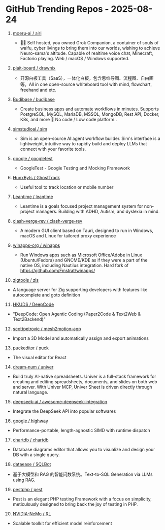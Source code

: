 # GitHub Trending Repos - 2025-08-24

1. [moeru-ai /    airi](https://github.com/moeru-ai/airi)
   - 💖🧸 Self hosted, you owned Grok Companion, a container of souls of waifu, cyber livings to bring them into our worlds, wishing to achieve Neuro-sama's altitude. Capable of realtime voice chat, Minecraft, Factorio playing. Web / macOS / Windows supported.

2. [plait-board /    drawnix](https://github.com/plait-board/drawnix)
   - 开源白板工具（SaaS），一体化白板，包含思维导图、流程图、自由画等。All in one open-source whiteboard tool with mind, flowchart, freehand and etc.

3. [Budibase /    budibase](https://github.com/Budibase/budibase)
   - Create business apps and automate workflows in minutes. Supports PostgreSQL, MySQL, MariaDB, MSSQL, MongoDB, Rest API, Docker, K8s, and more 🚀 No code / Low code platform..

4. [simstudioai /    sim](https://github.com/simstudioai/sim)
   - Sim is an open-source AI agent workflow builder. Sim's interface is a lightweight, intuitive way to rapidly build and deploy LLMs that connect with your favorite tools.

5. [google /    googletest](https://github.com/google/googletest)
   - GoogleTest - Google Testing and Mocking Framework

6. [HunxByts /    GhostTrack](https://github.com/HunxByts/GhostTrack)
   - Useful tool to track location or mobile number

7. [Leantime /    leantime](https://github.com/Leantime/leantime)
   - Leantime is a goals focused project management system for non-project managers. Building with ADHD, Autism, and dyslexia in mind.

8. [clash-verge-rev /    clash-verge-rev](https://github.com/clash-verge-rev/clash-verge-rev)
   - A modern GUI client based on Tauri, designed to run in Windows, macOS and Linux for tailored proxy experience

9. [winapps-org /    winapps](https://github.com/winapps-org/winapps)
   - Run Windows apps such as Microsoft Office/Adobe in Linux (Ubuntu/Fedora) and GNOME/KDE as if they were a part of the native OS, including Nautilus integration. Hard fork of https://github.com/Fmstrat/winapps/

10. [zigtools /    zls](https://github.com/zigtools/zls)
   - A language server for Zig supporting developers with features like autocomplete and goto definition

11. [HKUDS /    DeepCode](https://github.com/HKUDS/DeepCode)
   - "DeepCode: Open Agentic Coding (Paper2Code & Text2Web & Text2Backend)"

12. [scottpetrovic /    mesh2motion-app](https://github.com/scottpetrovic/mesh2motion-app)
   - Import a 3D Model and automatically assign and export animations

13. [puckeditor /    puck](https://github.com/puckeditor/puck)
   - The visual editor for React

14. [dream-num /    univer](https://github.com/dream-num/univer)
   - Build truly AI-native spreadsheets. Univer is a full-stack framework for creating and editing spreadsheets, documents, and slides on both web and server. With Univer MCP, Univer Sheet is driven directly through natural language.

15. [deepseek-ai /    awesome-deepseek-integration](https://github.com/deepseek-ai/awesome-deepseek-integration)
   - Integrate the DeepSeek API into popular softwares

16. [google /    highway](https://github.com/google/highway)
   - Performance-portable, length-agnostic SIMD with runtime dispatch

17. [chartdb /    chartdb](https://github.com/chartdb/chartdb)
   - Database diagrams editor that allows you to visualize and design your DB with a single query.

18. [dataease /    SQLBot](https://github.com/dataease/SQLBot)
   - 基于大模型和 RAG 的智能问数系统。Text-to-SQL Generation via LLMs using RAG.

19. [pestphp /    pest](https://github.com/pestphp/pest)
   - Pest is an elegant PHP testing Framework with a focus on simplicity, meticulously designed to bring back the joy of testing in PHP.

20. [NVIDIA-NeMo /    RL](https://github.com/NVIDIA-NeMo/RL)
   - Scalable toolkit for efficient model reinforcement

